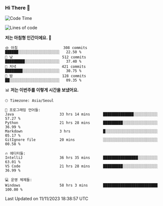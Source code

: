 ### Hi There 👋


<!---
- 👋 Hi, I’m @muyaaho
- 👀 I’m interested in ...
- 🌱 I’m currently learning ...
- 💞️ I’m looking to collaborate on ...
- 📫 How to reach me ...
--->
<!--- plz
muyaaho/muyaaho is a ✨ special ✨ repository because its `README.md` (this file) appears on your GitHub profile.
You can click the Preview link to take a look at your changes.
<a href="https://hits.seeyoufarm.com"><img src="https://hits.seeyoufarm.com/api/count/incr/badge.svg?url=https%3A%2F%2Fgithub.com%2Fejaman&count_bg=%23000000&title_bg=%23000000&icon=github.svg&icon_color=%23FFFFFF&title=Github&edge_flat=true"/></a>
   --->
   
<!--START_SECTION:waka-->
![Code Time](http://img.shields.io/badge/Code%20Time-150%20hrs%2053%20mins-blue)

![Lines of code](https://img.shields.io/badge/%EC%A0%80%EB%8A%94%20%EC%97%AC%ED%83%9C%EA%B9%8C%EC%A7%80%20-608.4%20thousand%20%EC%A4%84%EC%9D%98%20%EC%BD%94%EB%93%9C%EB%A5%BC%20%EC%9E%91%EC%84%B1%ED%96%88%EC%96%B4%EC%9A%94.-blue)

**저는 아침형 인간이에요. 🐤** 

```text
🌞 아침                     308 commits         ██████░░░░░░░░░░░░░░░░░░░   22.50 % 
🌆 낮　                     512 commits         █████████░░░░░░░░░░░░░░░░   37.40 % 
🌃 저녁                     421 commits         ████████░░░░░░░░░░░░░░░░░   30.75 % 
🌙 밤　                     128 commits         ██░░░░░░░░░░░░░░░░░░░░░░░   09.35 % 
```


📊 **저는 이번주를 이렇게 시간을 보냈어요.** 

```text
🕑︎ Timezone: Asia/Seoul

💬 프로그래밍 언어들: 
Java                     33 hrs 14 mins      ██████████████░░░░░░░░░░░   57.27 % 
Python                   21 hrs 28 mins      █████████░░░░░░░░░░░░░░░░   36.99 % 
Markdown                 3 hrs               █░░░░░░░░░░░░░░░░░░░░░░░░   05.17 % 
GitIgnore file           20 mins             ░░░░░░░░░░░░░░░░░░░░░░░░░   00.58 % 

🔥 에디터들: 
IntelliJ                 36 hrs 35 mins      ████████████████░░░░░░░░░   63.01 % 
VS Code                  21 hrs 28 mins      █████████░░░░░░░░░░░░░░░░   36.99 % 

💻 운영 체제들: 
Windows                  58 hrs 3 mins       █████████████████████████   100.00 % 
```


 Last Updated on 11/11/2023 18:38:57 UTC
<!--END_SECTION:waka-->

